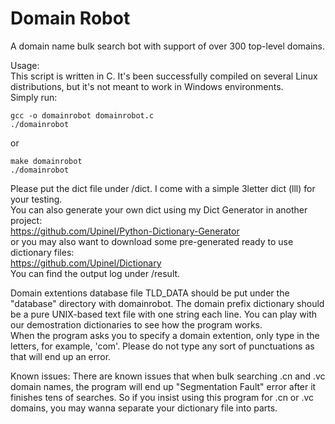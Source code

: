 # Domain Robot
A domain name bulk search bot with support of over 300 top-level domains.

Usage:  
This script is written in C. It's been successfully compiled on several Linux distributions, but it's not meant to work in Windows environments.  
Simply run:

~~~~
gcc -o domainrobot domainrobot.c
./domainrobot
~~~~
or
~~~~
make domainrobot
./domainrobot
~~~~

Please put the dict file under /dict. I come with a simple 3letter dict (lll) for your testing.  
You can also generate your own dict using my Dict Generator in another project:  
https://github.com/Upinel/Python-Dictionary-Generator  
or you may also want to download some pre-generated ready to use dictionary files:  
https://github.com/Upinel/Dictionary  
You can find the output log under /result.

Domain extentions database file TLD_DATA should be put under the "database" directory with domainrobot. The domain prefix dictionary should be a pure UNIX-based text file with one string each line. You can play with our demostration dictionaries to see how the program works.  
When the program asks you to specify a domain extention, only type in the letters, for example, 'com'. Please do not type any sort of punctuations as that will end up an error.

Known issues: There are known issues that when bulk searching .cn and .vc domain names, the program will end up "Segmentation Fault" error after it finishes tens of searches. So if you insist using this program for .cn or .vc domains, you may wanna separate your dictionary file into parts.
